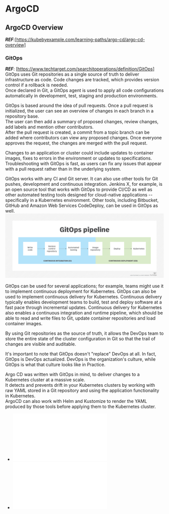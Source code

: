 # ArgoCD

## ArgoCD Overview
***REF***:[https://kubebyexample.com/learning-paths/argo-cd/argo-cd-overview]

### GitOps
***REF***: [https://www.techtarget.com/searchitoperations/definition/GitOps]
GitOps uses Git repositories as a single source of truth to deliver infrastructure as code.
Code changes are tracked, which provides version control if a rollback is needed.  
Once declared in Git, a GitOps agent is used to apply all code configurations automatically in development, test, staging and production environments.

GitOps is based around the idea of pull requests. Once a pull request is initialized, the user can see an overview of changes in each branch in a repository base.  
The user can then add a summary of proposed changes, review changes, add labels and mention other contributors.  
After the pull request is created, a commit from a topic branch can be added where contributors can view any proposed changes. Once everyone approves the request, the changes are merged with the pull request.

Changes to an application or cluster could include updates to container images, fixes to errors in the environment or updates to specifications. 
Troubleshooting with GitOps is fast, as users can fix any issues that appear with a pull request rather than in the underlying system.

GitOps works with any CI and Git server. It can also use other tools for Git pushes, development and continuous integration. Jenkins X, for example, is an open source tool that works with GitOps to provide CI/CD as well as other automated testing tools designed for cloud-native applications -- specifically in a Kubernetes environment. Other tools, including Bitbucket, GitHub and Amazon Web Services CodeDeploy, can be used in GitOps as well.
![GitOps pipeline](../..//doc/whatis-gitops_pipeline-f.png)


GitOps can be used for several applications; for example, teams might use it to implement continuous deployment for Kubernetes.
GitOps can also be used to implement continuous delivery for Kubernetes. 
Continuous delivery typically enables development teams to build, test and deploy software at a fast pace through incremental updates. 
Continuous delivery for Kubernetes also enables a continuous integration and runtime pipeline, which should be able to read and write files to Git, update container repositories and load container images.

By using Git repositories as the source of truth, it allows the DevOps team to store the entire state of the cluster configuration in Git so that the trail of changes are visible and auditable.

It's important to note that GitOps doesn't "replace" DevOps at all. In fact, GitOps is DevOps actualized. DevOps is the organization's culture, while GitOps is what that culture looks like in Practice.

Argo CD was written with GitOps in mind, to deliver changes to a Kubernetes cluster at a massive scale.  
It detects and prevents drift in your Kubernetes clusters by working with raw YAML stored in a Git repository and using the application functionality in Kubernetes.  
ArgoCD can also work with Helm and Kustomize to render the YAML produced by those tools before applying them to the Kubernetes cluster.  

* ![Installation](./ArgocdInstallation.md)
* ![Deploy Application using ArgoCD](./ApplicationExample.md)
